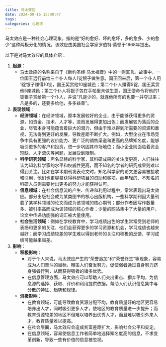 ```yaml
---
title: 马太效应
date: 2024-09-16 15:49:47
tags:
categories: 心理学
---
```

马太效应是一种社会心理现象，指的是“好的愈好、坏的愈坏，多的愈多、少的愈少”这种两极分化的情况。该效应由美国社会学家罗伯特·莫顿于1968年提出。

<!-- more -->

以下是对马太效应的具体介绍：

1. **起源**：
    - 马太效应的名称来自于《新约圣经·马太福音》中的一则寓言。故事中，一位国王远行前给三个仆人每人1锭银子做生意。国王回来后，第一个仆人用1锭银子赚得10锭，国王奖赏他10座城邑；第二个仆人赚得5锭，国王奖赏他5座城邑；第三个仆人将银子包在手帕里未做生意，国王便命令将他的1锭银子赏给第一个仆人，并说“凡是少的，就连他所有的也要一并夺过来；凡是多的，还要多给他，多多益善”。
2. **表现领域**：
    - **经济领域**：在经济领域，原本发展较好的企业，由于能够获得更多的资源，如资金、技术、人才等，进而发展得更加出色；而发展较为落后的企业，尽管本身可能蕴含着巨大的潜力，但由于难以得到所需要的资源和重视，无法得到更好的发展，导致差距不断扩大。例如，大型企业在市场竞争中具有更强的议价能力、更广泛的销售渠道和更高的品牌知名度，能够吸引更多的客户和投资，进一步巩固其市场地位；而小企业则面临着资金短缺、人才流失等问题，发展受到限制。
    - **科学研究领域**：声名显赫的科学家，其科研成果的关注度更高，人们往往认为知名科学家的水平和权威性更高，而不知名的学者的研究成果则难以得到关注。比如在学术期刊发表论文时，知名科学家的论文更容易被接收和引用，他们也更容易获得科研项目的资助和奖项，而年轻的、不知名的科研人员则需要付出更多的努力才能获得认可。
    - **信息领域**：在社会信息流的产生、传递和利用过程中，常常表现出马太效应。部分出版社会成为某类图书的核心出版机构，一些科学期刊因大量刊载了某学科领域的论文而成为该领域的核心期刊；部分作者因写作数量多、被引率高而成为该领域的核心作者；少量的网站集中了大量的用户，论文中传递功能强的词汇被大量使用。
    - **社会生活领域**：例如在学校教育中，学习成绩出色的学生常常受到老师的表扬和更多的关注，他们会获得更多的学习资源和机会，学习成绩也越来越好；而学习成绩较差的学生难以得到老师的关注和积极的反馈，学习成绩可能越来越差。
3. **影响**：
    - **积极影响**：
      - 对于个人来说，马太效应产生的“荣誉追加”和“荣誉终生”等现象，容易成为人们奋斗的目标，鞭策人们奋发努力，促使弱者通过自身努力跻身强者行列，从而获得强者的诸多优势。
      - 在信息管理方面，马太效应可以帮助人们突出重点、摒弃平均，为信息源的选择、获取、评价和利用提供依据，帮助人们认识信息集中与分散的特征、趋势和规律。
    - **消极影响**：
      - 在教育领域，可能导致教育资源分配不均，教育质量好的地区更容易培养出人才，同时吸引更多人才，使地区的教育质量进一步提升；而教育资源较差的地区不但难以培养出优秀人才，而且难以吸引外来人才，教育质量难以提高。
      - 在社会层面，马太效应会造成贫富差距扩大，影响社会公平和安定。
      - 在信息领域，容易使信息工作者简单地选择知名度高的信息，不求变革创新，导致一些有价值的信息被忽视。
      
